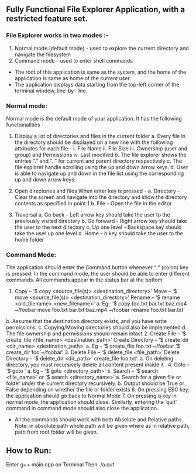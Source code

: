 ## Fully Functional File Explorer Application, with a restricted feature set.
### File Explorer works in two modes :-
1. Normal mode (default mode) - used to explore the current directory and navigate the filesystem 
2. Command mode - used to enter shell commands
- The root of this application is same as the system, and the home of the application is same as home of the current user.
- The application displays data starting from the top-left corner of the terminal window, line-by- line.

### Normal mode:
Normal mode is the default mode of your application. It has the following functionalities -
1. Display a list of directories and files in the current folder
a. Every file in the directory should be displayed on a new line with the following attributes for each file -
i. File Name
ii. File Size
iii. Ownership (user and group) and Permissions
iv. Last modified
b. The file explorer shows the entries “.” and “..” for current and parent directory respectively
c. The file explorer handle scrolling using the up and down arrow keys.
d. User is able to navigate up and down in the file list using the corresponding up and down arrow keys.

2. Open directories and files When enter key is pressed -
a. Directory - Clear the screen and navigate into the directory and show the directory contents as specified in point 1
b. File - Open the file in the editor

3. Traversal
a. Go back - Left arrow key should take the user to the previously visited directory
b. Go forward - Right arrow key should take the user to the next directory
c. Up one level - Backspace key should take the user up one level
d. Home – h key should take the user to the home folder

### Command Mode:
The application should enter the Command button whenever “:” (colon) key is pressed. In the command mode, the user should be able to enter different commands. All commands appear in the status bar at the bottom.
1. Copy –
‘$ copy <source_file(s)> <destination_directory>’
Move –
‘$ move <source_file(s)> <destination_directory>’
Rename –
‘$ rename <old_filename> <new_filename>’
a. Eg–
‘$ copy foo.txt bar.txt baz.mp4 ~/foobar move foo.txt bar.txt baz.mp4 ~/foobar rename foo.txt bar.txt’
        
b. Assume that the destination directory exists, and you have write permissions.
c. Copying/Moving directories should also be implemented
d. The file ownership and permissions should remain intact
2. Create File –
‘$ create_file <file_name> <destination_path>’
Create Directory –
‘$ create_dir <dir_name> <destination_path>’
  a. Eg – ‘$ create_file foo.txt ~/foobar ‘$ create_dir foo ~/foobar’
3. Delete File –
‘$ delete_file <file_path>’
Delete Directory –
‘$ delete_dir <dir_path>’
create_file foo.txt’.
  a. On deleting directory, you must recursively delete all content present inside it .
4. Goto –
‘$ goto <location>’
a. Eg – ‘$ goto <directory_path>’
5. Search –
‘$ search <file_name>’
or
‘$ search <directory_name>’
a. Search for a given file or folder under the current directory recursively.
b. Output should be True or False depending on whether the file or folder exists
6. On pressing ESC key, the application should go back to Normal Mode
7. On pressing q key in normal mode, the application should close. Similarly, entering the ‘quit’ command in command mode should also close the application.
 
- All the commands should work with both Absolute and Relative paths. Note: in absolute path whole path will be given where as in relative path, path from root folder will be given.

## How to Run:
Enter g++ main.cpp on Terminal
Then ./a.out 